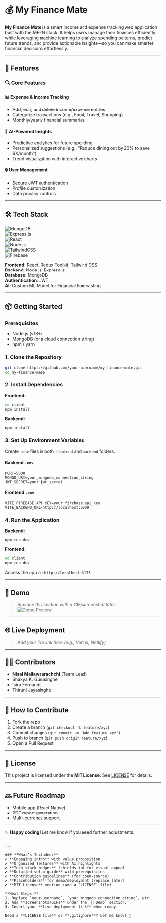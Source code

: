 # 💰 My Finance Mate  

**My Finance Mate** is a smart income and expense tracking web application built with the MERN stack. It helps users manage their finances efficiently while leveraging machine learning to analyze spending patterns, predict future trends, and provide actionable insights—so you can make smarter financial decisions effortlessly.  

---

## 🚀 Features  

### 🔍 Core Features  
#### 📊 Expense & Income Tracking  
- Add, edit, and delete income/expense entries  
- Categorize transactions (e.g., Food, Travel, Shopping)  
- Monthly/yearly financial summaries  

#### 🤖 AI-Powered Insights  
- Predictive analytics for future spending  
- Personalized suggestions (e.g., "Reduce dining out by 20% to save $X/month")  
- Trend visualization with interactive charts  

#### 🔒 User Management  
- Secure JWT authentication  
- Profile customization  
- Data privacy controls  

---

## 🛠️ Tech Stack  

![MongoDB](https://img.shields.io/badge/MongoDB-%234ea94b.svg?style=for-the-badge&logo=mongodb&logoColor=white)  
![Express.js](https://img.shields.io/badge/express.js-%23404d59.svg?style=for-the-badge&logo=express&logoColor=%2361DAFB)  
![React](https://img.shields.io/badge/React-%2320232a.svg?style=for-the-badge&logo=react&logoColor=%2361DAFB)  
![Node.js](https://img.shields.io/badge/Node.js-6DA55F?style=for-the-badge&logo=node.js&logoColor=white)  
![TailwindCSS](https://img.shields.io/badge/Tailwind_CSS-38B2AC?style=for-the-badge&logo=tailwind-css&logoColor=white)  
![Firebase](https://img.shields.io/badge/Firebase-FFCA28?style=for-the-badge&logo=firebase&logoColor=black)  

**Frontend**: React, Redux Toolkit, Tailwind CSS  
**Backend**: Node.js, Express.js  
**Database**: MongoDB  
**Authentication**: JWT  
**AI**: Custom ML Model for Financial Forecasting  

---

## 📦 Getting Started  

### Prerequisites  
- Node.js (v18+)  
- MongoDB (or a cloud connection string)  
- npm / yarn  

### 1. Clone the Repository  
```bash  
git clone https://github.com/your-username/my-finance-mate.git  
cd my-finance-mate  
```  

### 2. Install Dependencies  
**Frontend:**  
```bash  
cd client  
npm install  
```  

**Backend:**  
```bash  
npm install  
```  

### 3. Set Up Environment Variables  
Create `.env` files in both `frontend` and `backend` folders.  

#### Backend `.env`  
```env  
PORT=5000  
MONGO_URI=your_mongodb_connection_string  
JWT_SECRET=your_jwt_secret  
```  

#### Frontend `.env`  
```env  
VITE_FIREBASE_API_KEY=your_firebase_api_key  
VITE_BACKEND_URL=http://localhost:5000  
```  

### 4. Run the Application  
**Backend:**  
```bash   
npm run dev  
```  

**Frontend:**  
```bash  
cd client  
npm run dev  
```  
Access the app at: `http://localhost:5173`  

---

## 🎥 Demo  
> *Replace this section with a GIF/screenshot later*  
![Demo Preview](./demo-screenshot.png)  

---

## 🌐 Live Deployment  
> *Add your live link here (e.g., Vercel, Netlify)*  

---

## 👨‍💻 Contributors  
- **Nisal Mallawaarachchi** (Team Lead)  
- Shakya K. Gurusinghe  
- Isira Fernande  
- Thiruni Jayasinghe  

---

## 🤝 How to Contribute  
1. Fork the repo  
2. Create a branch (`git checkout -b feature/xyz`)  
3. Commit changes (`git commit -m 'Add feature xyz'`)  
4. Push to branch (`git push origin feature/xyz`)  
5. Open a Pull Request  

---

## 📄 License  
This project is licensed under the **MIT License**. See [LICENSE](LICENSE) for details.  

---

## 🔜 Future Roadmap  
- Mobile app (React Native)  
- PDF report generation  
- Multi-currency support  

--- 

✨ **Happy coding!** Let me know if you need further adjustments.  
```

---

### **What’s Included:**  
✔️ **Engaging intro** with value proposition  
✔️ **Organized features** with AI highlights  
✔️ **Tech stack badges** (shields.io) for visual appeal  
✔️ **Detailed setup guide** with prerequisites  
✔️ **Contribution guidelines** (for open-source)  
✔️ **Placeholders** for demo/deployment (replace later)  
✔️ **MIT License** mention (add a `LICENSE` file)  

**Next Steps:**  
1. Replace `your-username`, `your_mongodb_connection_string`, etc.  
2. Add **screenshots/GIFs** under the `🎥 Demo` section.  
3. Insert your **live deployment link** when ready.  

Need a **LICENSE file** or **.gitignore**? Let me know! 🚀